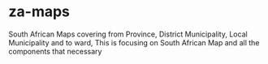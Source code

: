 # za-maps
South African Maps covering from Province, District Municipality, Local Municipality and to ward, This is focusing on South African Map and all the components that necessary
